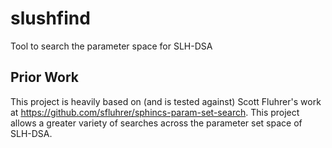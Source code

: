 # slushfind
Tool to search the parameter space for SLH-DSA

## Prior Work

This project is heavily based on (and is tested against) Scott Fluhrer's work at
https://github.com/sfluhrer/sphincs-param-set-search. This project allows
a greater variety of searches across the parameter set space of SLH-DSA.
